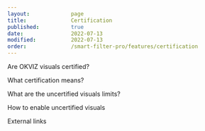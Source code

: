 ```yaml
---
layout:             page
title:              Certification
published:          true
date:               2022-07-13
modified:           2022-07-13
order:              /smart-filter-pro/features/certification
---
```

<todo assign="daniele">Are OKVIZ visuals certified?</todo>

<todo assign="daniele">What certification means?</todo>

<todo assign="daniele">What are the uncertified visuals limits?</todo>

<todo assign="daniele">How to enable uncertified visuals</todo>

<todo assign="daniele">External links</todo>